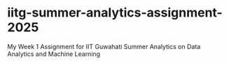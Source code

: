 # iitg-summer-analytics-assignment-2025
My Week 1 Assignment for IIT Guwahati Summer Analytics on Data Analytics and Machine Learning
